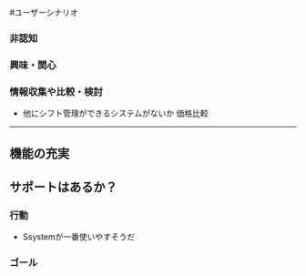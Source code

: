 #ユーザーシナリオ

### 非認知

### 興味・関心

### 情報収集や比較・検討
* 他にシフト管理ができるシステムがないか
価格比較
------------
機能の充実
------------
サポートはあるか？
------------

### 行動
* Ssystemが一番使いやすそうだ


### ゴール
